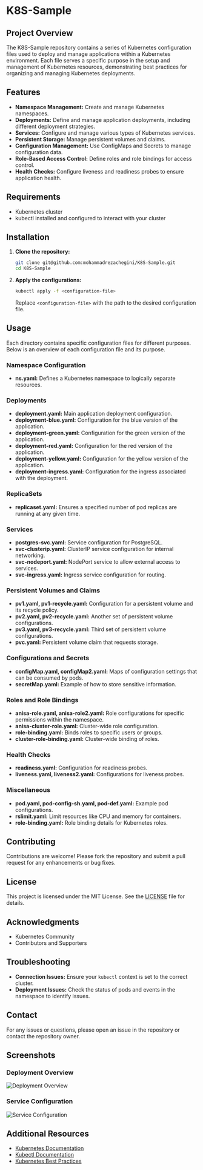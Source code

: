 # K8S-Sample

## Project Overview
The K8S-Sample repository contains a series of Kubernetes configuration files used to deploy and manage applications within a Kubernetes environment. Each file serves a specific purpose in the setup and management of Kubernetes resources, demonstrating best practices for organizing and managing Kubernetes deployments.

## Features
- **Namespace Management:** Create and manage Kubernetes namespaces.
- **Deployments:** Define and manage application deployments, including different deployment strategies.
- **Services:** Configure and manage various types of Kubernetes services.
- **Persistent Storage:** Manage persistent volumes and claims.
- **Configuration Management:** Use ConfigMaps and Secrets to manage configuration data.
- **Role-Based Access Control:** Define roles and role bindings for access control.
- **Health Checks:** Configure liveness and readiness probes to ensure application health.

## Requirements
- Kubernetes cluster
- kubectl installed and configured to interact with your cluster

## Installation

1. **Clone the repository:**
    ```sh
    git clone git@github.com:mohammadrezachegini/K8S-Sample.git
    cd K8S-Sample
    ```

2. **Apply the configurations:**
    ```sh
    kubectl apply -f <configuration-file>
    ```
    Replace `<configuration-file>` with the path to the desired configuration file.

## Usage

Each directory contains specific configuration files for different purposes. Below is an overview of each configuration file and its purpose.

### Namespace Configuration

- **ns.yaml:** Defines a Kubernetes namespace to logically separate resources.

### Deployments

- **deployment.yaml:** Main application deployment configuration.
- **deployment-blue.yaml:** Configuration for the blue version of the application.
- **deployment-green.yaml:** Configuration for the green version of the application.
- **deployment-red.yaml:** Configuration for the red version of the application.
- **deployment-yellow.yaml:** Configuration for the yellow version of the application.
- **deployment-ingress.yaml:** Configuration for the ingress associated with the deployment.

### ReplicaSets

- **replicaset.yaml:** Ensures a specified number of pod replicas are running at any given time.

### Services

- **postgres-svc.yaml:** Service configuration for PostgreSQL.
- **svc-clusterip.yaml:** ClusterIP service configuration for internal networking.
- **svc-nodeport.yaml:** NodePort service to allow external access to services.
- **svc-ingress.yaml:** Ingress service configuration for routing.

### Persistent Volumes and Claims

- **pv1.yaml, pv1-recycle.yaml:** Configuration for a persistent volume and its recycle policy.
- **pv2.yaml, pv2-recycle.yaml:** Another set of persistent volume configurations.
- **pv3.yaml, pv3-recycle.yaml:** Third set of persistent volume configurations.
- **pvc.yaml:** Persistent volume claim that requests storage.

### Configurations and Secrets

- **configMap.yaml, configMap2.yaml:** Maps of configuration settings that can be consumed by pods.
- **secretMap.yaml:** Example of how to store sensitive information.

### Roles and Role Bindings

- **anisa-role.yaml, anisa-role2.yaml:** Role configurations for specific permissions within the namespace.
- **anisa-cluster-role.yaml:** Cluster-wide role configuration.
- **role-binding.yaml:** Binds roles to specific users or groups.
- **cluster-role-binding.yaml:** Cluster-wide binding of roles.

### Health Checks

- **readiness.yaml:** Configuration for readiness probes.
- **liveness.yaml, liveness2.yaml:** Configurations for liveness probes.

### Miscellaneous

- **pod.yaml, pod-config-sh.yaml, pod-def.yaml:** Example pod configurations.
- **rslimit.yaml:** Limit resources like CPU and memory for containers.
- **role-binding.yaml:** Role binding details for Kubernetes roles.

## Contributing

Contributions are welcome! Please fork the repository and submit a pull request for any enhancements or bug fixes.

## License

This project is licensed under the MIT License. See the [LICENSE](LICENSE) file for details.

## Acknowledgments

- Kubernetes Community
- Contributors and Supporters

## Troubleshooting
- **Connection Issues:** Ensure your `kubectl` context is set to the correct cluster.
- **Deployment Issues:** Check the status of pods and events in the namespace to identify issues.

## Contact
For any issues or questions, please open an issue in the repository or contact the repository owner.

## Screenshots

### Deployment Overview
![Deployment Overview](path/to/screenshot1.png)

### Service Configuration
![Service Configuration](path/to/screenshot2.png)

## Additional Resources

- [Kubernetes Documentation](https://kubernetes.io/docs/)
- [Kubectl Documentation](https://kubernetes.io/docs/reference/kubectl/)
- [Kubernetes Best Practices](https://kubernetes.io/docs/concepts/cluster-administration/networking/)
